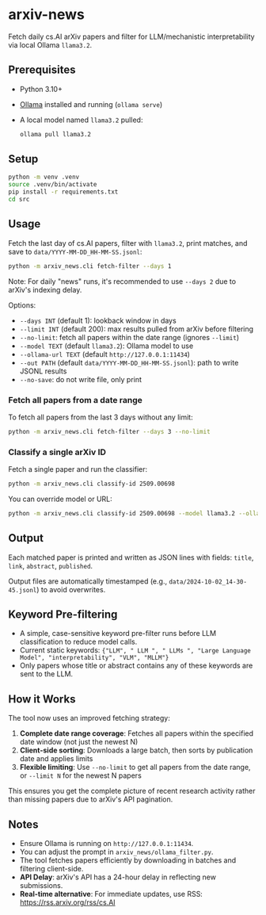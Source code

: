 # arxiv-news

Fetch daily cs.AI arXiv papers and filter for LLM/mechanistic interpretability via local Ollama `llama3.2`.

## Prerequisites
- Python 3.10+
- [Ollama](https://ollama.com/) installed and running (`ollama serve`)
- A local model named `llama3.2` pulled:
  
  ```bash
  ollama pull llama3.2
  ```

## Setup
```bash
python -m venv .venv
source .venv/bin/activate
pip install -r requirements.txt
cd src
```

## Usage
Fetch the last day of cs.AI papers, filter with `llama3.2`, print matches, and save to `data/YYYY-MM-DD_HH-MM-SS.jsonl`:
```bash
python -m arxiv_news.cli fetch-filter --days 1
```

Note: For daily "news" runs, it's recommended to use `--days 2` due to arXiv's indexing delay.

Options:
- `--days INT` (default 1): lookback window in days
- `--limit INT` (default 200): max results pulled from arXiv before filtering
- `--no-limit`: fetch all papers within the date range (ignores `--limit`)
- `--model TEXT` (default `llama3.2`): Ollama model to use
- `--ollama-url TEXT` (default `http://127.0.0.1:11434`)
- `--out PATH` (default `data/YYYY-MM-DD_HH-MM-SS.jsonl`): path to write JSONL results
- `--no-save`: do not write file, only print

### Fetch all papers from a date range
To fetch all papers from the last 3 days without any limit:
```bash
python -m arxiv_news.cli fetch-filter --days 3 --no-limit
```

### Classify a single arXiv ID
Fetch a single paper and run the classifier:
```bash
python -m arxiv_news.cli classify-id 2509.00698
```
You can override model or URL:
```bash
python -m arxiv_news.cli classify-id 2509.00698 --model llama3.2 --ollama-url http://127.0.0.1:11434
```

## Output
Each matched paper is printed and written as JSON lines with fields: `title`, `link`, `abstract`, `published`.

Output files are automatically timestamped (e.g., `data/2024-10-02_14-30-45.jsonl`) to avoid overwrites.

## Keyword Pre-filtering
- A simple, case-sensitive keyword pre-filter runs before LLM classification to reduce model calls.
- Current static keywords: `{"LLM", " LLM ", " LLMs ", "Large Language Model", "interpretability", "VLM", "MLLM"}`
- Only papers whose title or abstract contains any of these keywords are sent to the LLM.

## How it Works
The tool now uses an improved fetching strategy:
1. **Complete date range coverage**: Fetches all papers within the specified date window (not just the newest N)
2. **Client-side sorting**: Downloads a large batch, then sorts by publication date and applies limits
3. **Flexible limiting**: Use `--no-limit` to get all papers from the date range, or `--limit N` for the newest N papers

This ensures you get the complete picture of recent research activity rather than missing papers due to arXiv's API pagination.

## Notes
- Ensure Ollama is running on `http://127.0.0.1:11434`.
- You can adjust the prompt in `arxiv_news/ollama_filter.py`.
- The tool fetches papers efficiently by downloading in batches and filtering client-side.
- **API Delay**: arXiv's API has a 24-hour delay in reflecting new submissions.
- **Real-time alternative**: For immediate updates, use RSS: https://rss.arxiv.org/rss/cs.AI

